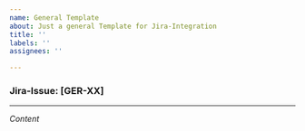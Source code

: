 ```yaml
---
name: General Template
about: Just a general Template for Jira-Integration
title: ''
labels: ''
assignees: ''

---
```


### Jira-Issue: [GER-XX]  
---  
*Content*
